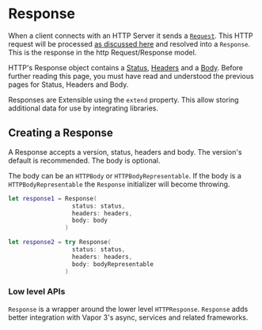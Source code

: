 # Response

When a client connects with an HTTP Server it sends a [`Request`](request.md). This HTTP request will be processed [as discussed here](../concepts/http.md) and resolved into a `Response`. This is the response in the http Request/Response model.

HTTP's Response object contains a [Status](status.md), [Headers](headers.md) and a [Body](body.md). Before further reading this page, you must have read and understood the previous pages for Status, Headers and Body.

Responses are Extensible using the `extend` property. This allow storing additional data for use by integrating libraries.

## Creating a Response

A Response accepts a version, status, headers and body. The version's default is recommended. The body is optional.

The body can be an `HTTPBody` or `HTTPBodyRepresentable`. If the body is a `HTTPBodyRepresentable` the `Response` initializer will become throwing.

```swift
let response1 = Response(
                  status: status,
                  headers: headers,
                  body: body
                )

let response2 = try Response(
                  status: status,
                  headers: headers,
                  body: bodyRepresentable
                )
```

### Low level APIs

`Response` is a wrapper around the lower level `HTTPResponse`. `Response` adds better integration with Vapor 3's async, services and related frameworks.
